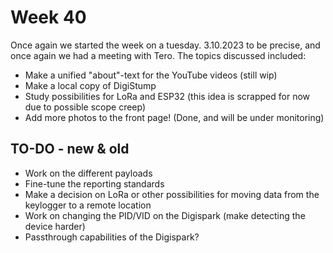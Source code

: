 # Week 40

Once again we started the week on a tuesday. 3.10.2023 to be precise, and once again we had a meeting with Tero. The topics discussed included:

  * Make a unified "about"-text for the YouTube videos (still wip)
  * Make a local copy of DigiStump
  * Study possibilities for LoRa and ESP32 (this idea is scrapped for now due to possible scope creep)
  * Add more photos to the front page! (Done, and will be under monitoring)

## TO-DO - new & old

 * Work on the different payloads
 * Fine-tune the reporting standards
 * Make a decision on LoRa or other possibilities for moving data from the keylogger to a remote location
 * Work on changing the PID/VID on the Digispark (make detecting the device harder)
 * Passthrough capabilities of the Digispark?
